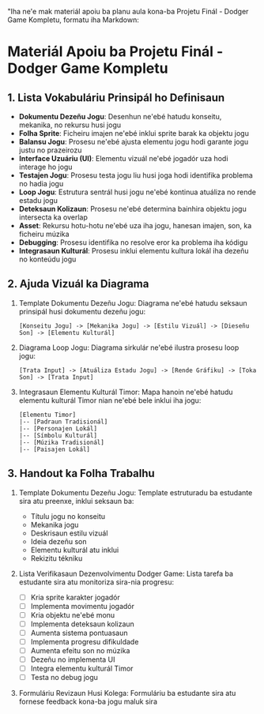 "Iha ne'e mak materiál apoiu ba planu aula kona-ba Projetu Finál - Dodger Game Kompletu, formatu iha Markdown:

# Materiál Apoiu ba Projetu Finál - Dodger Game Kompletu

## 1. Lista Vokabuláriu Prinsipál ho Definisaun

- **Dokumentu Dezeñu Jogu**: Desenhun ne'ebé hatudu konseitu, mekanika, no rekursu husi jogu
- **Folha Sprite**: Ficheiru imajen ne'ebé inklui sprite barak ka objektu jogu
- **Balansu Jogu**: Prosesu ne'ebé ajusta elementu jogu hodi garante jogu justu no prazeirozu
- **Interface Uzuáriu (UI)**: Elementu vizuál ne'ebé jogadór uza hodi interage ho jogu
- **Testajen Jogu**: Prosesu testa jogu liu husi joga hodi identifika problema no hadia jogu
- **Loop Jogu**: Estrutura sentrál husi jogu ne'ebé kontinua atuáliza no rende estadu jogu
- **Deteksaun Kolizaun**: Prosesu ne'ebé determina bainhira objektu jogu intersecta ka overlap
- **Asset**: Rekursu hotu-hotu ne'ebé uza iha jogu, hanesan imajen, son, ka ficheiru múzika
- **Debugging**: Prosesu identifika no resolve eror ka problema iha kódigu
- **Integrasaun Kulturál**: Prosesu inklui elementu kultura lokál iha dezeñu no konteúdu jogu

## 2. Ajuda Vizuál ka Diagrama

1. Template Dokumentu Dezeñu Jogu:
   Diagrama ne'ebé hatudu seksaun prinsipál husi dokumentu dezeñu jogu:
   ```
   [Konseitu Jogu] -> [Mekanika Jogu] -> [Estilu Vizuál] -> [Dieseñu Son] -> [Elementu Kulturál]
   ```

2. Diagrama Loop Jogu:
   Diagrama sirkulár ne'ebé ilustra prosesu loop jogu:
   ```
   [Trata Input] -> [Atuáliza Estadu Jogu] -> [Rende Gráfiku] -> [Toka Son] -> [Trata Input]
   ```

3. Integrasaun Elementu Kulturál Timor:
   Mapa hanoin ne'ebé hatudu elementu kulturál Timor nian ne'ebé bele inklui iha jogu:
   ```
   [Elementu Timor]
   |-- [Padraun Tradisionál]
   |-- [Personajen Lokál]
   |-- [Símbolu Kulturál]
   |-- [Múzika Tradisionál]
   |-- [Paisajen Lokál]
   ```

## 3. Handout ka Folha Trabalhu

1. Template Dokumentu Dezeñu Jogu:
   Template estruturadu ba estudante sira atu preenxe, inklui seksaun ba:
   - Títulu jogu no konseitu
   - Mekanika jogu
   - Deskrisaun estilu vizuál
   - Ideia dezeñu son
   - Elementu kulturál atu inklui
   - Rekizitu tékniku

2. Lista Verifikasaun Dezenvolvimentu Dodger Game:
   Lista tarefa ba estudante sira atu monitoriza sira-nia progresu:
   - [ ] Kria sprite karakter jogadór
   - [ ] Implementa movimentu jogadór
   - [ ] Kria objektu ne'ebé monu
   - [ ] Implementa deteksaun kolizaun
   - [ ] Aumenta sistema pontuasaun
   - [ ] Implementa progresu difikuldade
   - [ ] Aumenta efeitu son no múzika
   - [ ] Dezeñu no implementa UI
   - [ ] Integra elementu kulturál Timor
   - [ ] Testa no debug jogu

3. Formuláriu Revizaun Husi Kolega:
   Formuláriu ba estudante sira atu fornese feedback kona-ba jogu maluk sira